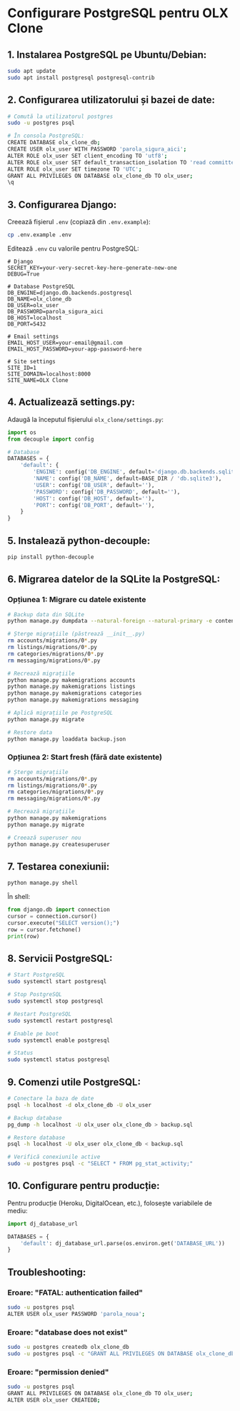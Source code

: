 # Configurare PostgreSQL pentru OLX Clone

## 1. Instalarea PostgreSQL pe Ubuntu/Debian:

```bash
sudo apt update
sudo apt install postgresql postgresql-contrib
```

## 2. Configurarea utilizatorului și bazei de date:

```bash
# Comută la utilizatorul postgres
sudo -u postgres psql

# În consola PostgreSQL:
CREATE DATABASE olx_clone_db;
CREATE USER olx_user WITH PASSWORD 'parola_sigura_aici';
ALTER ROLE olx_user SET client_encoding TO 'utf8';
ALTER ROLE olx_user SET default_transaction_isolation TO 'read committed';
ALTER ROLE olx_user SET timezone TO 'UTC';
GRANT ALL PRIVILEGES ON DATABASE olx_clone_db TO olx_user;
\q
```

## 3. Configurarea Django:

Creează fișierul `.env` (copiază din `.env.example`):
```bash
cp .env.example .env
```

Editează `.env` cu valorile pentru PostgreSQL:
```env
# Django
SECRET_KEY=your-very-secret-key-here-generate-new-one
DEBUG=True

# Database PostgreSQL
DB_ENGINE=django.db.backends.postgresql
DB_NAME=olx_clone_db
DB_USER=olx_user
DB_PASSWORD=parola_sigura_aici
DB_HOST=localhost
DB_PORT=5432

# Email settings
EMAIL_HOST_USER=your-email@gmail.com
EMAIL_HOST_PASSWORD=your-app-password-here

# Site settings
SITE_ID=1
SITE_DOMAIN=localhost:8000
SITE_NAME=OLX Clone
```

## 4. Actualizează settings.py:

Adaugă la începutul fișierului `olx_clone/settings.py`:
```python
import os
from decouple import config

# Database
DATABASES = {
    'default': {
        'ENGINE': config('DB_ENGINE', default='django.db.backends.sqlite3'),
        'NAME': config('DB_NAME', default=BASE_DIR / 'db.sqlite3'),
        'USER': config('DB_USER', default=''),
        'PASSWORD': config('DB_PASSWORD', default=''),
        'HOST': config('DB_HOST', default=''),
        'PORT': config('DB_PORT', default=''),
    }
}
```

## 5. Instalează python-decouple:

```bash
pip install python-decouple
```

## 6. Migrarea datelor de la SQLite la PostgreSQL:

### Opțiunea 1: Migrare cu datele existente
```bash
# Backup data din SQLite
python manage.py dumpdata --natural-foreign --natural-primary -e contenttypes -e auth.Permission > backup.json

# Șterge migrațiile (păstrează __init__.py)
rm accounts/migrations/0*.py
rm listings/migrations/0*.py
rm categories/migrations/0*.py
rm messaging/migrations/0*.py

# Recrează migrațiile
python manage.py makemigrations accounts
python manage.py makemigrations listings  
python manage.py makemigrations categories
python manage.py makemigrations messaging

# Aplică migrațiile pe PostgreSQL
python manage.py migrate

# Restore data
python manage.py loaddata backup.json
```

### Opțiunea 2: Start fresh (fără date existente)
```bash
# Șterge migrațiile
rm accounts/migrations/0*.py
rm listings/migrations/0*.py
rm categories/migrations/0*.py
rm messaging/migrations/0*.py

# Recrează migrațiile
python manage.py makemigrations
python manage.py migrate

# Creează superuser nou
python manage.py createsuperuser
```

## 7. Testarea conexiunii:

```bash
python manage.py shell
```

În shell:
```python
from django.db import connection
cursor = connection.cursor()
cursor.execute("SELECT version();")
row = cursor.fetchone()
print(row)
```

## 8. Servicii PostgreSQL:

```bash
# Start PostgreSQL
sudo systemctl start postgresql

# Stop PostgreSQL  
sudo systemctl stop postgresql

# Restart PostgreSQL
sudo systemctl restart postgresql

# Enable pe boot
sudo systemctl enable postgresql

# Status
sudo systemctl status postgresql
```

## 9. Comenzi utile PostgreSQL:

```bash
# Conectare la baza de date
psql -h localhost -d olx_clone_db -U olx_user

# Backup database
pg_dump -h localhost -U olx_user olx_clone_db > backup.sql

# Restore database
psql -h localhost -U olx_user olx_clone_db < backup.sql

# Verifică conexiunile active
sudo -u postgres psql -c "SELECT * FROM pg_stat_activity;"
```

## 10. Configurare pentru producție:

Pentru producție (Heroku, DigitalOcean, etc.), folosește variabilele de mediu:
```python
import dj_database_url

DATABASES = {
    'default': dj_database_url.parse(os.environ.get('DATABASE_URL'))
}
```

## Troubleshooting:

### Eroare: "FATAL: authentication failed"
```bash
sudo -u postgres psql
ALTER USER olx_user PASSWORD 'parola_noua';
```

### Eroare: "database does not exist"  
```bash
sudo -u postgres createdb olx_clone_db
sudo -u postgres psql -c "GRANT ALL PRIVILEGES ON DATABASE olx_clone_db TO olx_user;"
```

### Eroare: "permission denied"
```bash
sudo -u postgres psql
GRANT ALL PRIVILEGES ON DATABASE olx_clone_db TO olx_user;
ALTER USER olx_user CREATEDB;
```
